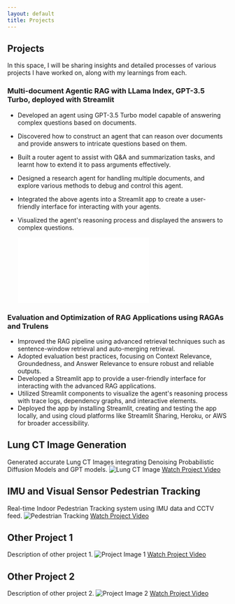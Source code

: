 ```yaml
---
layout: default
title: Projects
---
```

## Projects
In this space, I will be sharing insights and detailed processes of various projects I have worked on, along with my learnings from each.

### Multi-document Agentic RAG with LLama Index, GPT-3.5 Turbo, deployed with Streamlit

- Developed an agent using GPT-3.5 Turbo model capable of answering complex questions based on documents.
- Discovered how to construct an agent that can reason over documents and provide answers to intricate questions based on them.
- Built a router agent to assist with Q&A and summarization tasks, and learnt how to extend it to pass arguments effectively.
- Designed a research agent for handling multiple documents, and explore various methods to debug and control this agent.
- Integrated the above agents into a Streamlit app to create a user-friendly interface for interacting with your agents.
- Visualized the agent's reasoning process and displayed the answers to complex questions.

  <embed src="{{ '/assets/course-notes/week1_genai_llms.pdf' | relative_url }}">

### Evaluation and Optimization of RAG Applications using RAGAs and Trulens

- Improved the RAG pipeline using advanced retrieval techniques such as sentence-window retrieval and auto-merging retrieval.
- Adopted evaluation best practices, focusing on Context Relevance, Groundedness, and Answer Relevance to ensure robust and reliable outputs.
- Developed a Streamlit app to provide a user-friendly interface for interacting with the advanced RAG applications.
- Utilized Streamlit components to visualize the agent's reasoning process with trace logs, dependency graphs, and interactive elements.
- Deployed the app by installing Streamlit, creating and testing the app locally, and using cloud platforms like Streamlit Sharing, Heroku, or AWS for broader accessibility.

## Lung CT Image Generation
Generated accurate Lung CT Images integrating Denoising Probabilistic Diffusion Models and GPT models.
![Lung CT Image](path/to/lung-ct-image.jpg)
[Watch Project Video](https://www.youtube.com/watch?v=example)

## IMU and Visual Sensor Pedestrian Tracking
Real-time Indoor Pedestrian Tracking system using IMU data and CCTV feed.
![Pedestrian Tracking](path/to/pedestrian-tracking.jpg)
[Watch Project Video](https://www.youtube.com/watch?v=example)

## Other Project 1
Description of other project 1.
![Project Image 1](path/to/project-image1.jpg)
[Watch Project Video](https://www.youtube.com/watch?v=example)

## Other Project 2
Description of other project 2.
![Project Image 2](path/to/project-image2.jpg)
[Watch Project Video](https://www.youtube.com/watch?v=example)
